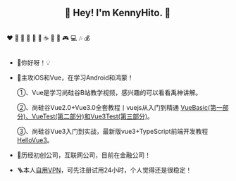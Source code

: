 <h2 align="center">👋 Hey! I'm KennyHito. 🐘</h2>
<br />
❤️ 🍦 🍓 🍉 🍋 🥛 ☕ 🍗 🍟 🎮 💻 🎶 💰
<br />
<br />

- 🔭你好呀！💡

- 🤔主攻iOS和Vue，在学习Android和鸿蒙！
  
    ①、Vue是学习尚硅谷B站教学视频，感兴趣的可以看看禹神讲解。
  
    ②、尚硅谷Vue2.0+Vue3.0全套教程丨vuejs从入门到精通 [VueBasic(第一部分)、VueTest(第二部分)和Vue3Test(第三部分)](https://github.com/KennyHito?tab=repositories)。

    ③、尚硅谷Vue3入门到实战，最新版vue3+TypeScript前端开发教程 [HelloVue3](https://github.com/KennyHito/HelloVue3)。

- 🍋历经初创公司，互联网公司，目前在金融公司！

- 🪜本人[自用VPN](https://goooo.huajic.cfd/auth/register?code=d39H)，可先注册试用24小时，个人觉得还是很稳定！
